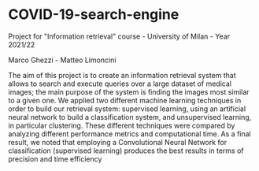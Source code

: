 # COVID-19-search-engine

Project for "Information retrieval" course - University of Milan - Year 2021/22 

Marco Ghezzi - Matteo Limoncini

The aim of this project is to create an information retrieval system that allows to search and execute queries over a large dataset of medical
images; the main purpose of the system is finding the images most similar to a given one. 
We applied two different machine learning techniques in order to build our retrieval system: supervised learning, using an artificial neural network to build a classification system, and unsupervised learning, in particular clustering. These different techniques were compared by analyzing different performance metrics and computational time. 
As a final result, we noted that employing a Convolutional Neural Network for classification (supervised learning) produces the best results in terms of precision and time efficiency
